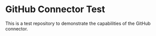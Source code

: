 # GitHub Connector Test

This is a test repository to demonstrate the capabilities of the GitHub connector.

